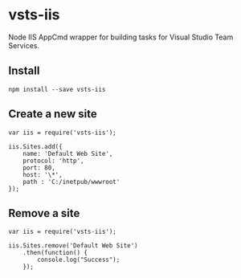 # vsts-iis

Node IIS AppCmd wrapper for building tasks for Visual Studio Team Services.

## Install

	npm install --save vsts-iis

## Create a new site

	var iis = require('vsts-iis');

	iis.Sites.add({
		name: 'Default Web Site',
		protocol: 'http',
		port: 80,
		host: '\*',
		path : 'C:/inetpub/wwwroot'
	});

## Remove a site

	var iis = require('vsts-iis');

	iis.Sites.remove('Default Web Site')
		.then(function() {
			console.log("Success");
		});
